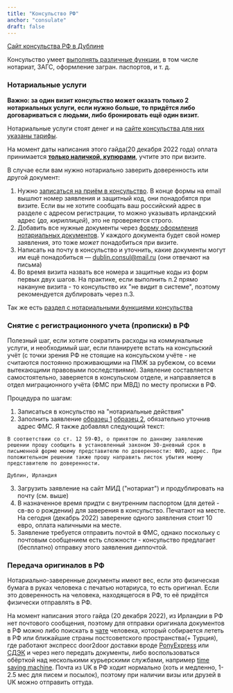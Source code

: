 ```yaml
---
title: "Консульство РФ"
anchor: "consulate"
draft: false
---
```


[Сайт консульства РФ в Дублине](https://dublin.kdmid.ru/ru/)

Консульство умеет [выполнять различные функции](https://dublin.kdmid.ru/ru/consular-functions/), в том числе нотариат, ЗАГС, оформление загран. паспортов, и т. д.

### Нотариальные услуги

**Важно: за один визит консульство может оказать только 2 нотариальных услуги, если нужно больше, то придётся либо договариваться с людьми, либо бронировать ещё один визит.**

Нотариальные услуги стоят денег и на [сайте консульства для них указаны тарифы](https://dublin.kdmid.ru/documents/TARIF%202021.pdf). 

На момент даты написания этого гайда(20 декабря 2022 года) оплата принимается [**только наличкой, купюрами**](https://dublin.kdmid.ru/ru/rates/), учтите это при визите.

В случае если вам нужно нотариально заверить доверенность или другой документ:

1. Нужно [записаться на приём в консульство](http://dublin.kdmid.ru/queue/). В конце формы на email вышлют номер заявления и защитный код, они понадобятся при визите. Если вы не хотите сообщать ваш российский адрес в разделе с адресом регистрации, то можно указывать ирландский адрес (_да, кириллицей_), это не проверяется строго.
2. Добавить все нужные документы через [форму оформления нотариальных документов](https://notary.kdmid.ru). У каждого документа будет свой номер заявления, это тоже _может_ понадобиться при визите.
3. Написать на почту в консульство и уточнить, какие документы могут им ещё понадобиться — dublin.consul@mail.ru (они отвечают на письма)
4. Во время визита назвать все номера и защитные коды из форм первых двух шагов. На практике, если выполнить п.2 прямо накануне визита - то консульство их "не видит в системе", поэтому рекомендуется дублировать через п.3.

Так же есть [раздел с нотариальными функциями консульства](https://dublin.kdmid.ru/ru/consular-functions/notary/)

### Снятие с регистрационного учета (прописки) в РФ
Полезный шаг, если хотите сократить расходы на коммунальные услуги, и необходимый шаг, если планируете встать на консульский учёт (с точки зрения РФ не стоящие на консульском учёте - не считаются постоянно проживающими на ПМЖ за рубежом, со всеми вытекающими правовыми последствиями). Заявление составляется самостоятельно, заверяется в консульском отделе, и направляется в отдел миграционного учёта (ФМС при МВД) по месту прописки в РФ.

Процедура по шагам:
1. Записаться в консульство на "нотариальные действия"
2. Заполнить заявление [образец 1](/deregister_form6.doc) [образец 2](/deregister2.pdf), обязательно уточнив адрес ФМС. Я также добавлял следующий текст:

```
В соответствии со ст. 12 59-ФЗ, о принятом по данному заявлению решении прошу сообщить в установленный законом 30-дневный срок в письменной форме моему представителю по доверенности: ФИО, адрес. При положительном решении также прошу направить листок убытия моему представителю по доверенности.

Дублин, Ирландия
```

3. Загрузить заявление на сайт МИД ("нотариат") и продублировать на почту (см. выше)
4. В назначенное время придти с внутренним паспортом (для детей - св-во о рождении) для заверения в консульство. Печатают на месте. На сегодня (декабрь 2022) заверение одного заявления стоит 10 евро, оплата наличными на месте.
5. Заявление требуется отправить почтой в ФМС, однако поскольку с почтовым сообщением есть сложности - консульство предлагает (бесплатно) отправку этого заявления диппочтой.

### Передача оригиналов в РФ
Нотариально-заверенные документы имеют вес, если это физическая бумага в руках человека с печатью нотариуса, то есть оригинал. Если это доверенность на человека, находящегося в РФ, то её придётся физически отправлять в РФ. 

На момент написания этого гайда (20 декабря 2022), из Ирландии в РФ нет почтового сообщения, поэтому для отправки оригинала документов в РФ можно либо поискать в [чате](https://t.me/irlnd) человека, который собирается лететь в РФ или ближайшие страны постсоветского пространства(+ Турция), где работают экспресс door2door доставки вроде [PonyExpress](https://www.ponyexpress.ru/support/servisy-samoobsluzhivaniya/tariff/) или [СДЭК](https://www.cdek.ru/ru/) и через него передать документы, либо воспользоваться обёрткой над несколькими курьерскими службами, например [time saving machine](https://timesavingmachine.com/). Почта из UK в РФ ходит нормально (хоть и медленно, 1-2.5 мес для писем и посылок), поэтому при наличии визы или друзей в UK можно отправить оттуда.
